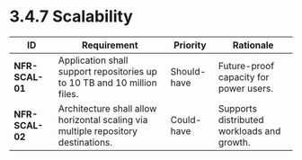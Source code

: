 # 3.4.7 Scalability

| ID              | Requirement                                                                       | Priority    | Rationale                                  |
| --------------- | --------------------------------------------------------------------------------- | ----------- | ------------------------------------------ |
| <a id="nfrScal01">**NFR-SCAL-01**</a> | Application shall support repositories up to 10 TB and 10 million files.          | Should-have | Future-proof capacity for power users.     |
| <a id="nfrScal02">**NFR-SCAL-02**</a> | Architecture shall allow horizontal scaling via multiple repository destinations. | Could-have  | Supports distributed workloads and growth. |